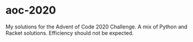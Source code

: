 # aoc-2020
My solutions for the Advent of Code 2020 Challenge. A mix of Python and Racket solutions. Efficiency should not be expected.
